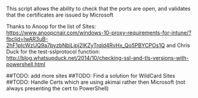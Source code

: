 This script allows the ability to check that the ports are open, and validates that the certificates are issued by Microsoft


Thanks to Anoop for the list of Sites: https://www.anoopcnair.com/windows-10-proxy-requirements-for-intune/?fbclid=IwAR3uB-2hF1pIcWzUQ9a7byzbNbiLjpj2IKZyTrqld4RvHx_Qo5PBYCPOs1Q
and 
Chris Duck for the test-sslprotocol function: http://blog.whatsupduck.net/2014/10/checking-ssl-and-tls-versions-with-powershell.html


##TODO: add more sites
##TODO: Find a solution for WildCard Sites
##TODO: Handle Certs which are using akimai rather then Microsoft (not always presenting the cert to PowerShell)
